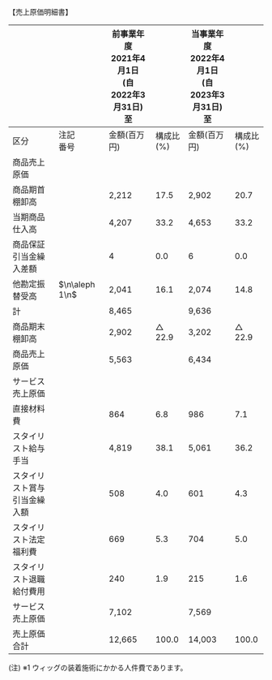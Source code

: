 【売上原価明細書】

|                |                | 前事業年度<br>2021年4月1日<br>(自<br>2022年3月31日)<br>至 |                  | 当事業年度<br>2022年4月1日<br>(自<br>2023年3月31日)<br>至 |                  |
|----------------|----------------|----------------------------------------------|------------------|----------------------------------------------|------------------|
| 区分             | 注記<br>番号       | 金額(百万円)                                      | 構成比<br>(%)       | 金額(百万円)                                      | 構成比<br>(%)       |
| 商品売上原価         |                |                                              |                  |                                              |                  |
| 商品期首棚卸高        |                | 2,212                                        | 17.5             | 2,902                                        | 20.7             |
| 当期商品仕入高        |                | 4,207                                        | 33.2             | 4,653                                        | 33.2             |
| 商品保証引当金繰入差額    |                | 4                                            | 0.0              | 6                                            | 0.0              |
| 他勘定振替受高        | $\n\aleph 1\n$ | 2,041                                        | 16.1             | 2,074                                        | 14.8             |
| 計              |                | 8,465                                        |                  | 9,636                                        |                  |
| 商品期末棚卸高        |                | 2,902                                        | $\triangle$ 22.9 | 3,202                                        | $\triangle$ 22.9 |
| 商品売上原価         |                | 5,563                                        |                  | 6,434                                        |                  |
| サービス売上原価       |                |                                              |                  |                                              |                  |
| 直接材料費          |                | 864                                          | 6.8              | 986                                          | 7.1              |
| スタイリスト給与手当     |                | 4,819                                        | 38.1             | 5,061                                        | 36.2             |
| スタイリスト賞与引当金繰入額 |                | 508                                          | 4.0              | 601                                          | 4.3              |
| スタイリスト法定福利費    |                | 669                                          | 5.3              | 704                                          | 5.0              |
| スタイリスト退職給付費用   |                | 240                                          | 1.9              | 215                                          | 1.6              |
| サービス売上原価       |                | 7,102                                        |                  | 7,569                                        |                  |
| 売上原価合計         |                | 12,665                                       | 100.0            | 14,003                                       | 100.0            |

(注) ※1 ウィッグの装着施術にかかる人件費であります。